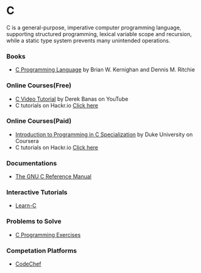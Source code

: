 # C
C is a general-purpose, imperative computer programming language, supporting structured programming, lexical variable scope and recursion, while a static type system prevents many unintended operations.

### Books

- [C Programming Language](https://www.amazon.com/dp/0131103628/)  by Brian W. Kernighan and Dennis M. Ritchie

### Online Courses(Free)

- [C Video Tutorial](https://www.youtube.com/playlist?list=PLGLfVvz_LVvSaXCpKS395wbCcmsmgRea7) by Derek Banas on YouTube
- C tutorials on Hackr.io [Click here](https://hackr.io/tutorials/learn-c?sort=upvotes&type_tags%5B%5D=1)

### Online Courses(Paid)

- [Introduction to Programming in C Specialization](https://www.coursera.org/specializations/c-programming) by Duke University on Coursera
- C tutorials on Hackr.io [Click here](https://hackr.io/tutorials/learn-c?sort=upvotes&type_tags%5B%5D=2)

### Documentations

- [The GNU C Reference Manual](https://www.gnu.org/software/gnu-c-manual/gnu-c-manual.html)

### Interactive Tutorials

- [Learn-C](http://learn-c.org) 

### Problems to Solve

- [C Programming Exercises](https://www.w3resource.com/c-programming-exercises/)

### Competation Platforms

- [CodeChef](https://www.codechef.com)
